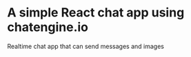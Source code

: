 # A simple React chat app using chatengine.io

Realtime chat app that can send messages and images

